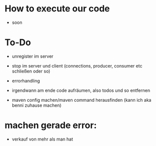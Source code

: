 # How to execute our code
- soon

# To-Do
- unregister im server
- stop im server und client (connections, producer, consumer etc schließen oder so)
- errorhandling

- irgendwann am ende code aufräumen, also todos und so entfernen
- maven config machen/maven command herausfinden (kann ich aka benni zuhause machen)

# machen gerade error:
- verkauf von mehr als man hat
